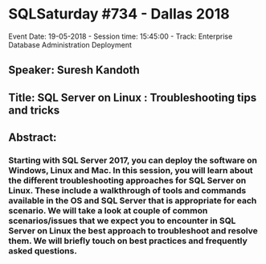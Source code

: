 # SQLSaturday #734 - Dallas 2018
Event Date: 19-05-2018 - Session time: 15:45:00 - Track: Enterprise Database Administration  Deployment
## Speaker: Suresh Kandoth
## Title: SQL Server on Linux : Troubleshooting tips and tricks
## Abstract:
### Starting with SQL Server 2017, you can deploy the software on Windows, Linux and Mac. In this session, you will learn about the different troubleshooting approaches for SQL Server on Linux. These include a walkthrough of tools and commands available in the OS and SQL Server that is appropriate for each scenario. We will take a look at couple of common scenarios/issues that we expect you to encounter in SQL Server on Linux  the best approach to troubleshoot and resolve them. We will briefly touch on best practices and frequently asked questions.
